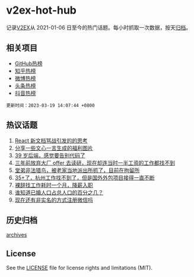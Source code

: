 # v2ex-hot-hub

 记录[V2EX](https://www.v2ex.com/)从 2021-01-06 日至今的热门话题。每小时抓取一次数据，按天[归档](archives)。
 
 ## 相关项目

- [GitHub热榜](https://github.com/it985/github-hot-hub)
- [知乎热榜](https://github.com/it985/zhihu-hot-hub)
- [微博热榜](https://github.com/it985/weibo-hot-hub)
- [头条热榜](https://github.com/it985/toutiao-hot-hub)
- [抖音热榜](https://github.com/it985/douyin-hot-hub)


 `更新时间：2023-03-19 14:07:44 +0800`

## 热议话题

1. [React 新文档骂战引发的的思考](https://www.v2ex.com/t/925157)
1. [分享一些文心一言生成的福利图片](https://www.v2ex.com/t/925105)
1. [39 岁后端，感觉要告别代码了](https://www.v2ex.com/t/925138)
1. [三年前放弃大厂 offer 去读研，现在却连当时一半工资的工作都找不到](https://www.v2ex.com/t/925245)
1. [堂弟非法猎鸟，被老家当地派出所抓了，目前在拘留所](https://www.v2ex.com/t/925247)
1. [35+了，杭州工作找不到了，但是国外外包项目接得一直不断](https://www.v2ex.com/t/925201)
1. [裸辞找工作耗时一个月，降薪入职](https://www.v2ex.com/t/925085)
1. [谁知道已婚人口占总人口的百分之几？](https://www.v2ex.com/t/925228)
1. [现在还有非实名的方式注册微信吗](https://www.v2ex.com/t/925088)

## 历史归档

[archives](archives)

## License

See the [LICENSE](LICENSE) file for license rights and limitations (MIT).
